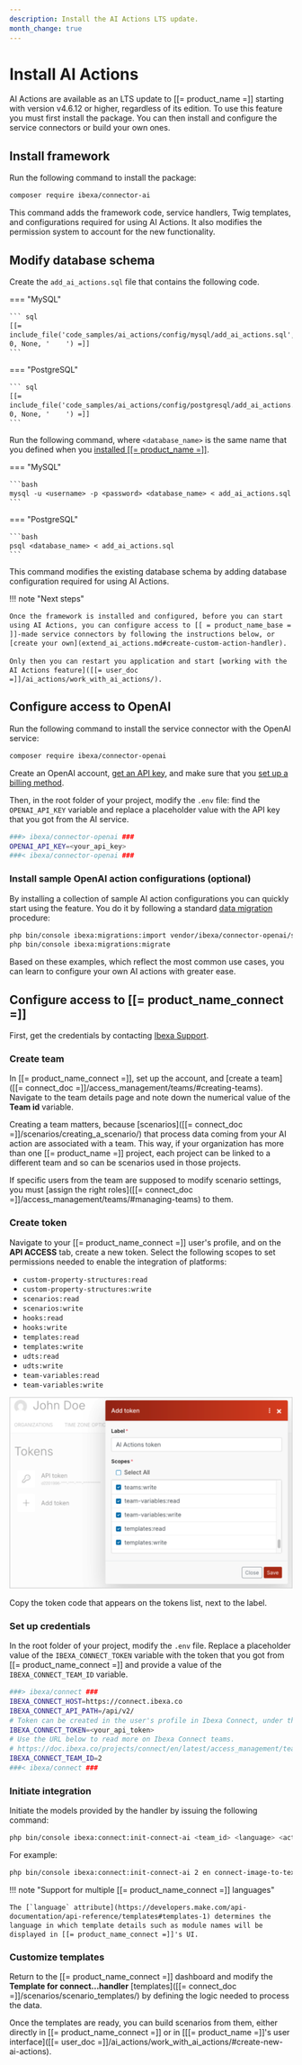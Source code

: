 ```yaml
---
description: Install the AI Actions LTS update.
month_change: true
---
```


# Install AI Actions

AI Actions are available as an LTS update to [[= product_name =]] starting with version v4.6.12 or higher, regardless of its edition.
To use this feature you must first install the package.
You can then install and configure the service connectors or build your own ones.

## Install framework

Run the following command to install the package:

``` bash
composer require ibexa/connector-ai
```

This command adds the framework code, service handlers, Twig templates, and configurations required for using AI Actions.
It also modifies the permission system to account for the new functionality.

## Modify database schema

Create the `add_ai_actions.sql` file that contains the following code.

=== "MySQL"

    ``` sql
    [[= include_file('code_samples/ai_actions/config/mysql/add_ai_actions.sql', 0, None, '    ') =]]
    ```

=== "PostgreSQL"

    ``` sql
    [[= include_file('code_samples/ai_actions/config/postgresql/add_ai_actions.sql', 0, None, '    ') =]]
    ```

Run the following command, where `<database_name>` is the same name that you defined when you [installed [[= product_name =]]](../getting_started/install_ibexa_dxp.md#change-installation-parameters).

=== "MySQL"

    ```bash
    mysql -u <username> -p <password> <database_name> < add_ai_actions.sql
    ```

=== "PostgreSQL"

    ```bash
    psql <database_name> < add_ai_actions.sql
    ```

This command modifies the existing database schema by adding database configuration required for using AI Actions.

!!! note "Next steps"

    Once the framework is installed and configured, before you can start using AI Actions, you can configure access to [[ = product_name_base = ]]-made service connectors by following the instructions below, or [create your own](extend_ai_actions.md#create-custom-action-handler).

    Only then you can restart you application and start [working with the AI Actions feature]([[= user_doc =]]/ai_actions/work_with_ai_actions/).

## Configure access to OpenAI

Run the following command to install the service connector with the OpenAI service:

``` bash
composer require ibexa/connector-openai
```

Create an OpenAI account, [get an API key](https://help.openai.com/en/articles/4936850-where-do-i-find-my-openai-api-key), and make sure that you [set up a billing method](https://help.openai.com/en/articles/9038407-how-can-i-set-up-billing-for-my-account).

Then, in the root folder of your project, modify the `.env` file: find the `OPENAI_API_KEY` variable and replace a placeholder value with the API key that you got from the AI service.

```bash
###> ibexa/connector-openai ###
OPENAI_API_KEY=<your_api_key>
###< ibexa/connector-openai ###
```

### Install sample OpenAI action configurations (optional)

By installing a collection of sample AI action configurations you can quickly start using the feature.
You do it by following a standard [data migration](importing_data.md) procedure:

```bash
php bin/console ibexa:migrations:import vendor/ibexa/connector-openai/src/bundle/Resources/migrations/action_configurations.yaml
php bin/console ibexa:migrations:migrate
```

Based on these examples, which reflect the most common use cases, you can learn to configure your own AI actions with greater ease.

## Configure access to [[= product_name_connect =]]

First, get the credentials by contacting [Ibexa Support](https://support.ibexa.co).

### Create team

In [[= product_name_connect =]], set up the account, and [create a team]([[= connect_doc =]]/access_management/teams/#creating-teams).
Navigate to the team details page and note down the numerical value of the **Team id** variable.

Creating a team matters, because [scenarios]([[= connect_doc =]]/scenarios/creating_a_scenario/) that process data coming from your AI action are associated with a team.
This way, if your organization has more than one [[= product_name =]] project, each project can be linked to a different team and so can be scenarios used in those projects.

If specific users from the team are supposed to modify scenario settings, you must [assign the right roles]([[= connect_doc =]]/access_management/teams/#managing-teams) to them.

### Create token

Navigate to your [[= product_name_connect =]] user's profile, and on the **API ACCESS** tab, create a new token.
Select the following scopes to set permissions needed to enable the integration of platforms:

- `custom-property-structures:read`
- `custom-property-structures:write`
- `scenarios:read`
- `scenarios:write`
- `hooks:read`
- `hooks:write`
- `templates:read`
- `templates:write`
- `udts:read`
- `udts:write`
- `team-variables:read`
- `team-variables:write`

![Creating an API token](img/connect_api_token.png)

Copy the token code that appears on the tokens list, next to the label.

### Set up credentials

In the root folder of your project, modify the `.env` file.
Replace a placeholder value of the `IBEXA_CONNECT_TOKEN` variable with the token that you got from [[= product_name_connect =]] and provide a value of the `IBEXA_CONNECT_TEAM_ID` variable.

```bash
###> ibexa/connect ###
IBEXA_CONNECT_HOST=https://connect.ibexa.co
IBEXA_CONNECT_API_PATH=/api/v2/
# Token can be created in the user's profile in Ibexa Connect, under the 'API ACCESS' section.
IBEXA_CONNECT_TOKEN=<your_api_token>
# Use the URL below to read more on Ibexa Connect teams.
# https://doc.ibexa.co/projects/connect/en/latest/access_management/teams/
IBEXA_CONNECT_TEAM_ID=2
###< ibexa/connect ###
```

### Initiate integration

Initiate the models provided by the handler by issuing the following command:

```bash
php bin/console ibexa:connect:init-connect-ai <team_id> <language> <action handler identifiers>
```

For example:

```bash
php bin/console ibexa:connect:init-connect-ai 2 en connect-image-to-text connect-text-to-text
```

!!! note "Support for multiple [[= product_name_connect =]] languages"

    The [`language` attribute](https://developers.make.com/api-documentation/api-reference/templates#templates-1) determines the language in which template details such as module names will be displayed in [[= product_name_connect =]]'s UI.

### Customize templates 

Return to the [[= product_name_connect =]] dashboard and modify the **Template for connect...handler** [templates]([[= connect_doc =]]/scenarios/scenario_templates/) by defining the logic needed to process the data.

Once the templates are ready, you can build scenarios from them, either directly in [[= product_name_connect =]] or in [[[= product_name =]]'s user interface]([[= user_doc =]]/ai_actions/work_with_ai_actions/#create-new-ai-actions).
